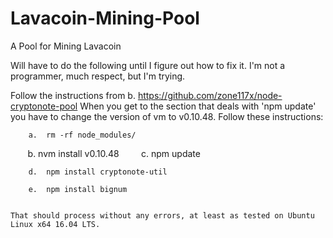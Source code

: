 # Lavacoin-Mining-Pool
A Pool for Mining Lavacoin

Will have to do the following until I figure out how to fix it.  I'm not a programmer, much respect, but I'm trying.

Follow the instructions from b.	https://github.com/zone117x/node-cryptonote-pool
When you get to the section that deals with 'npm update' you have to change the version of vm to v0.10.48.
Follow these instructions:

        a.	rm -rf node_modules/
        
        b.	nvm install v0.10.48
        
        c.	npm update
        
        d.	npm install cryptonote-util
        
        e.	npm install bignum
        
        
    That should process without any errors, at least as tested on Ubuntu Linux x64 16.04 LTS.
    
